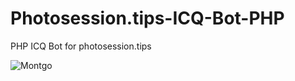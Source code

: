 # Photosession.tips-ICQ-Bot-PHP
PHP ICQ Bot for photosession.tips

![Montgo](https://github.com/blyamur/Photosession.tips-ICQ-Bot-PHP/blob/master/Photosession.tips-ICQ-Bot-PHP/scheme.png)
